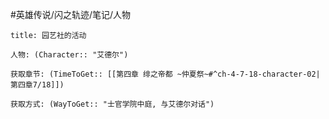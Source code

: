 #英雄传说/闪之轨迹/笔记/人物
```ad-note
title: 园艺社的活动

人物: (Character:: "艾德尔")

获取章节: (TimeToGet:: [[第四章 绯之帝都 ~仲夏祭~#^ch-4-7-18-character-02|第四章7/18]])

获取方式: (WayToGet:: "士官学院中庭, 与艾德尔对话")

```
